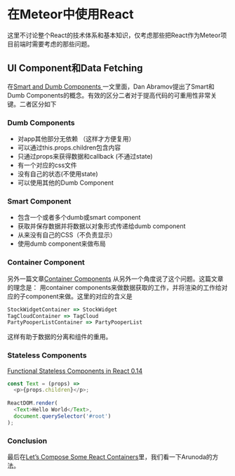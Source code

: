 # 在Meteor中使用React

这里不讨论整个React的技术体系和基本知识，仅考虑那些把React作为Meteor项目前端时需要考虑的那些问题。

## UI Component和Data Fetching

在[Smart and Dumb Components
](https://medium.com/@dan_abramov/smart-and-dumb-components-7ca2f9a7c7d0#.tzdjqf8nx)一文里面，Dan Abramov提出了Smart和Dumb Components的概念。有效的区分二者对于提高代码的可重用性非常关键。二者区分如下


### Dumb Components

* 对app其他部分无依赖 （这样才方便复用）
* 可以通过this.props.children包含内容
* 只通过props来获得数据和callback (不通过state)
* 有一个对应的css文件
* 没有自己的状态(不使用state)
* 可以使用其他的Dumb Component

### Smart Component

* 包含一个或者多个dumb或smart component
* 获取并保存数据并将数据以对象形式传递给dumb component
* 从来没有自己的CSS（不负责显示）
* 使用dumb component来做布局

### Container Component
另外一篇文章[Container Components](https://medium.com/@learnreact/container-components-c0e67432e005#.or87rchk2) 从另外一个角度说了这个问题。这篇文章的理念是：
用container components来做数据获取的工作，并将渲染的工作给对应的子component来做。这里的对应的含义是

```js
StockWidgetContainer => StockWidget
TagCloudContainer => TagCloud
PartyPooperListContainer => PartyPooperList
```
这样有助于数据的分离和组件的重用。

### Stateless Components

[Functional Stateless Components in React 0.14](https://medium.com/@joshblack/stateless-components-in-react-0-14-f9798f8b992d#.sy7qnvdu3)

```js
const Text = (props) =>
  <p>{props.children}</p>;
  
ReactDOM.render(
  <Text>Hello World</Text>, 
  document.querySelector('#root')
);
```

### Conclusion

最后在[Let’s Compose Some React Containers](https://voice.kadira.io/let-s-compose-some-react-containers-3b91b6d9b7c8#.vw3dz5b0u)里，我们看一下Arunoda的方法。






 
